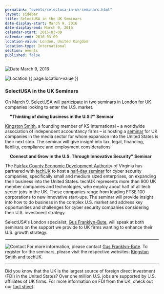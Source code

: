 ```yaml
---
permalink: "events/selectusa-in-uk-seminars.html"
layout: sidebar
title: SelectUSA in the UK Seminars
date-display-start: March 9, 2016
date-display-end: March 9, 2016
calendar-start: 2016-03-09
calendar-end: 2016-03-09
location-value: London, United Kingdom
location-type: International
section: events
published: false
---
```



![Date](https://google.github.io/material-design-icons/action/svg/design/ic_event_24px.svg "Date") March 9, 2016

![Location](http://google.github.io/material-design-icons/social/svg/design/ic_location_city_24px.svg "Location") {{ page.location-value }}

### SelectUSA in the UK Seminars

On March 9, SelectUSA will participate in two seminars in London for UK companies looking to enter the U.S. market. 

&nbsp;
&nbsp;
**"Thinking of doing business in the U.S.?" Seminar**

[Kingston Smith](http://www.kingstonsmithw1.co.uk/), a founding member of KS International – a worldwide association of independent accountancy firms – is hosting a [seminar](http://www.kingstonsmithw1.co.uk/event/thinking-of-doing-business-in-the-us/) for UK companies in the media sector for whom expansion into the United States is their next step. The seminar will give insight into tax, legal, financing, liability, compliance and employment considerations.

&nbsp;
&nbsp;
**Connect and Grow in the U.S. Through Innovative Security" Seminar**

The [Fairfax County Economic Development Authority](http://www.fairfaxcountyeda.org/) of Virginia has partnered with [techUK](http://www.techuk.org/) to host a [half-day seminar](http://www.techuk.org/events/seminar/item/7180-connect-and-grow-in-the-us-through-innovative-security) for cyber security companies, specifically small and medium sized enterprises, on expanding their business into the United States. techUK represents more than 900 UK member companies and technologies, who employ about half of all tech sector jobs in the UK. These companies range from leading FTSE 100 corporations to new innovative start-ups. The seminar will provide insight into how to do business in the complex U.S. market and address key opportunities and challenges for cyber security companies considering their U.S. investment strategy.

SelectUSA's London specialist, [Gus Franklyn-Bute](mailto:gus.franklynbute@trade.gov?Subject=SelectUSA%20in%20the%20UK%20Seminars%20Inquiry), will speak at both seminars on the support we provide to UK firms wanting to enhance their U.S. growth strategy.

---

![Contact](https://google.github.io/material-design-icons/action/svg/design/ic_question_answer_24px.svg "Contact") For more information, please contact [Gus Franklyn-Bute](mailto:gus.franklynbute@trade.gov?Subject=SelectUSA%20in%20the%20UK%20Seminars%20Inquiry). To register for the seminars, please visit the respective websites: [Kingston Smith](http://www.kingstonsmithw1.co.uk/event/thinking-of-doing-business-in-the-us/) and [techUK](http://www.techuk.org/events/seminar/item/7180-connect-and-grow-in-the-us-through-innovative-security).

---

Did you know that the UK is the largest source of foreign direct investment (FDI) in the United States? Over one million U.S. jobs are supported by U.S. affiliates of UK firms. For more information on FDI from the UK, check out our [fact sheet](http://selectusa.commerce.gov/country-fact-sheets/UK_Fact_Sheet.pdf).
